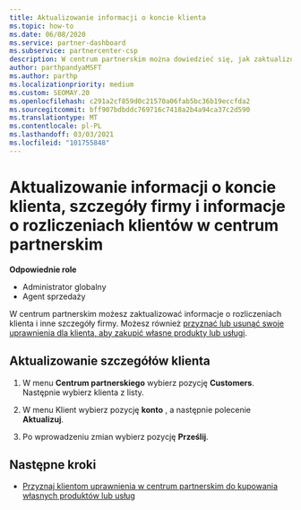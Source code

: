```yaml
---
title: Aktualizowanie informacji o koncie klienta
ms.topic: how-to
ms.date: 06/08/2020
ms.service: partner-dashboard
ms.subservice: partnercenter-csp
description: W centrum partnerskim można dowiedzieć się, jak zaktualizować informacje rozliczeniowe klienta lub jak zaktualizować szczegóły firmy.
author: parthpandyaMSFT
ms.author: parthp
ms.localizationpriority: medium
ms.custom: SEOMAY.20
ms.openlocfilehash: c291a2cf859d0c21570a06fab5bc36b19eccfda2
ms.sourcegitcommit: bff907bdbddc769716c7418a2b4a94ca37c2d590
ms.translationtype: MT
ms.contentlocale: pl-PL
ms.lasthandoff: 03/03/2021
ms.locfileid: "101755848"
---
```

# <a name="update-customer-account-info-company-details-and-customer-billing-information-in-partner-center"></a>Aktualizowanie informacji o koncie klienta, szczegóły firmy i informacje o rozliczeniach klientów w centrum partnerskim

**Odpowiednie role**

- Administrator globalny
- Agent sprzedaży

W centrum partnerskim możesz zaktualizować informacje o rozliczeniach klienta i inne szczegóły firmy. Możesz również [przyznać lub usunąć swoje uprawnienia dla klienta, aby zakupić własne produkty lub usługi](give-customers-permission.md).

## <a name="update-customer-details"></a>Aktualizowanie szczegółów klienta

1. W menu **Centrum partnerskiego** wybierz pozycję **Customers**. Następnie wybierz klienta z listy.

2. W menu Klient wybierz pozycję **konto** , a następnie polecenie **Aktualizuj**.

3. Po wprowadzeniu zmian wybierz pozycję **Prześlij**.

## <a name="next-steps"></a>Następne kroki

- [Przyznaj klientom uprawnienia w centrum partnerskim do kupowania własnych produktów lub usług](give-customers-permission.md)